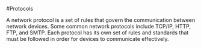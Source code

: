 #Protocols 

A network protocol is a set of rules that govern the communication between network devices. Some common network protocols include TCP/IP, HTTP, FTP, and SMTP. Each protocol has its own set of rules and standards that must be followed in order for devices to communicate effectively.